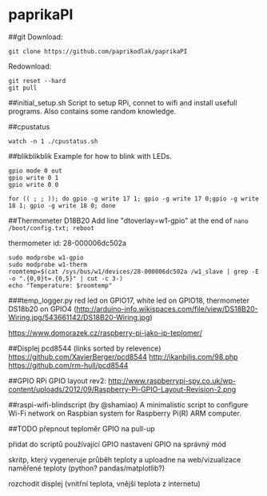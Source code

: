 ﻿# paprikaPI

##git
Download:
```
git clone https://github.com/paprikodlak/paprikaPI
```
Redownload:
```
git reset --hard
git pull
```
##initial_setup.sh
Script to setup RPi, connet to wifi and install usefull programs. Also contains some random knowledge.

##cpustatus
```
watch -n 1 ./cpustatus.sh
```


##blikblikblik
Example for how to blink with LEDs.
```
gpio mode 0 out
gpio write 0 1
gpio write 0 0

for (( ; ; )); do gpio -g write 17 1; gpio -g write 17 0;gpio -g write 18 1; gpio -g write 18 0; done
```

##Thermometer D18B20
Add line "dtoverlay=w1-gpio" at the end of `nano /boot/config.txt; reboot`

thermometer id: 28-000006dc502a
```
sudo modprobe w1-gpio
sudo modprobe w1-therm
roomtemp=$(cat /sys/bus/w1/devices/28-000006dc502a /w1_slave | grep -E -o ".{0,0}t=.{0,5}" | cut -c 3-)
echo "Temperature: $roomtemp"
```
###temp_logger.py
red led on GPIO17,
white led on GPIO18,
thermometer DS18b20 on GPIO4 (http://arduino-info.wikispaces.com/file/view/DS18B20-Wiring.jpg/543661142/DS18B20-Wiring.jpg)


https://www.domorazek.cz/raspberry-pi-jako-ip-teplomer/

##Displej
pcd8544
(links sorted by relevence)
https://github.com/XavierBerger/pcd8544
http://ikanbilis.com/98.php
https://github.com/rm-hull/pcd8544


##GPIO
RPi GPIO layout rev2: http://www.raspberrypi-spy.co.uk/wp-content/uploads/2012/09/Raspberry-Pi-GPIO-Layout-Revision-2.png

##raspi-wifi-blindscript
(by @shamiao)
A minimalistic script to configure Wi-Fi network on Raspbian system for Raspberry Pi(R) ARM computer. 


##TODO
přepnout teploměr GPIO na pull-up

přidat do scriptů používající GPIO nastavení GPIO na správný mód

skritp, který vygeneruje průběh teploty a uploadne na web/vizualizace naměřené teploty (python? pandas/matplotlib?)

rozchodit displej (vnitřní teplota, vnější teplota z internetu)
